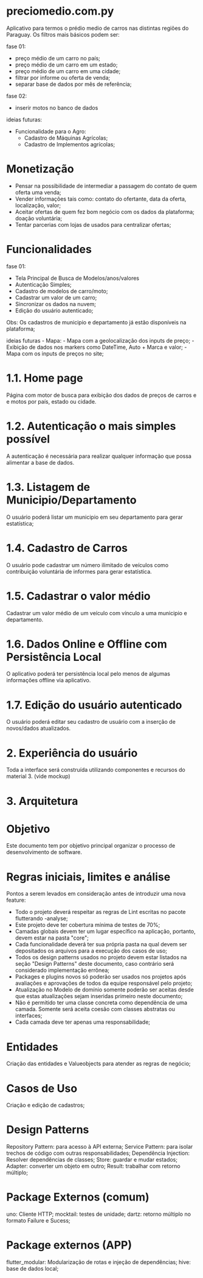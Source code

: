 # preciomedio.com.py

Aplicativo para termos o prédio medio de carros nas distintas regiões do Paraguay. 
Os filtros mais básicos podem ser:

fase 01:
- preço médio de um carro no país;
- preço médio de um carro em um estado;
- preço médio de um carro em uma cidade;
- filtrar por informe ou oferta de venda;
- separar base de dados por mês de referência;

fase 02:
- inserir motos no banco de dados

ideias futuras:
- Funcionalidade para o Agro:
    - Cadastro de Máquinas Agrícolas;
    - Cadastro de Implementos agrícolas;

# Monetização
- Pensar na possibilidade de intermediar a passagem do contato de quem oferta uma venda;
- Vender informações tais como: contato do ofertante, data da oferta, localização, valor;
- Aceitar ofertas de quem fez bom negócio com os dados da plataforma; doação voluntária;
- Tentar parcerias com lojas de usados para centralizar ofertas;

# Funcionalidades

fase 01:

- Tela Principal de Busca de Modelos/anos/valores
- Autenticação Simples;
- Cadastro de modelos de carro/moto;
- Cadastrar um valor de um carro;
- Sincronizar os dados na nuvem;
- Edição do usuário autenticado;

Obs: Os cadastros de municipio e departamento já estão disponíveis na plataforma;

ideias futuras
	- Mapa:
        - Mapa com a geolocalização dos inputs de preço;
	    - Exibição de dados nos markers como DateTime, Auto + Marca e valor;
	    - Mapa com os inputs de preços no site;
	

# 1.1. Home page

Página com motor de busca para exibição dos dados de preços de carros e e motos por país, estado ou cidade.

# 1.2. Autenticação o mais simples possível

A autenticação é necessária para realizar qualquer informação que possa alimentar a base de dados. 

# 1.3. Listagem de Municipio/Departamento

O usuário poderá listar um municipio em seu departamento para gerar estatística;

# 1.4. Cadastro de Carros

O usuário pode cadastrar um número ilimitado de veículos como contribuição voluntária de informes para gerar estatística.

# 1.5. Cadastrar o valor médio

Cadastrar um valor médio de um veículo com vínculo a uma municipio e departamento.

# 1.6. Dados Online e Offline com Persistência Local

O aplicativo poderá ter persistência local pelo menos de algumas informações offline via aplicativo.

# 1.7. Edição do usuário autenticado

O usuário poderá editar seu cadastro de usuário com a inserção de novos/dados atualizados.


# 2. Experiência do usuário

Toda a interface será construída utilizando componentes e recursos do material 3.
(vide mockup)

# 3. Arquitetura

# Objetivo

Este documento tem por objetivo principal organizar o processo de desenvolvimento de software.

# Regras iniciais, limites e análise

Pontos a serem levados em consideração antes de introduzir uma nova feature:

- Todo o projeto deverá respeitar as regras de Lint escritas no pacote flutterando -analyse;
- Este projeto deve ter cobertura mínima de testes de 70%;
- Camadas globais devem ter um lugar específico na aplicação, portanto, devem estar na pasta "core";
- Cada funcionalidade deverá ter sua própria pasta na qual devem ser depositados os arquivos para a execução dos casos de uso;
- Todos os design patterns usados no projeto devem estar listados na seção "Design Patterns" deste documento, caso contrário será considerado implementação errônea;
- Packages e plugins novos só poderão ser usados nos projetos após avaliações e aprovações de todos da equipe responsável pelo projeto;
- Atualização no Modelo de domínio somente poderão ser aceitas desde que estas atualizações sejam inseridas primeiro neste documento;
- Não é permitido ter uma classe concreta como dependência de uma camada. Somente será aceita coesão com classes abstratas ou interfaces;
- Cada camada deve ter apenas uma responsabilidade;


# Entidades

Criação das entidades e Valueobjects para atender as regras de negócio;

# Casos de Uso

Criação e edição de cadastros;

# Design Patterns
Repository Pattern: para acesso à API externa;
Service Pattern: para isolar trechos de código com outras responsabilidades;
Dependência Injection: Resolver dependências de classes;
Store: guardar e mudar estados;
Adapter: converter um objeto em outro;
Result: trabalhar com retorno múltiplo;

# Package Externos (comum)
uno: Cliente HTTP;
mocktail: testes de unidade;
dartz: retorno múltiplo no formato Failure e Sucess;

# Package externos (APP)

flutter_modular: Modularização de rotas e injeção de dependências;
hive: base de dados local;


